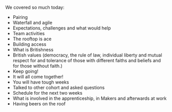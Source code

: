 We covered so much today:

- Pairing
- Waterfall and agile 
- Expectations, challenges and what would help
- Team activities
- The rooftop is ace
- Building access
- What is Britishness 
- British values (democracy, the rule of law, individual liberty and mutual respect for and tolerance of those with different faiths and beliefs and for those without faith.)
- Keep going! 
- It will all come together!
- You will have tough weeks
- Talked to other cohort and asked questions
- Schedule for the next two weeks
- What is involved in the apprenticeship, in Makers and afterwards at work
- Having beers on the roof